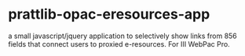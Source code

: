 # prattlib-opac-eresources-app
a small javascript/jquery application to selectively show links from 856 fields that connect users to proxied e-resources. For III WebPac Pro.
